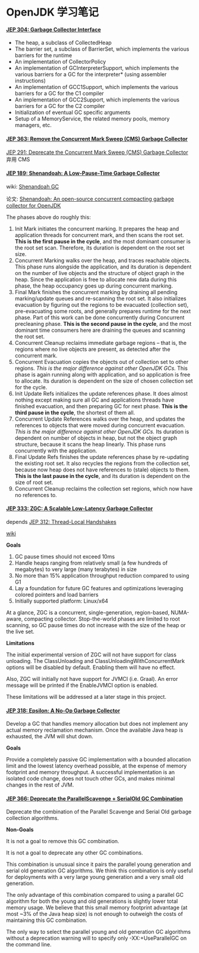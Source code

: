 # OpenJDK 学习笔记

#### [JEP 304: Garbage Collector Interface](https://openjdk.java.net/jeps/304)


* The heap, a subclass of CollectedHeap
* The barrier set, a subclass of BarrierSet, which implements the various barriers for the runtime
* An implementation of CollectorPolicy
* An implementation of GCInterpreterSupport, which implements the various barriers for a GC for the interpreter* (using assembler instructions)
* An implementation of GCC1Support, which implements the various barriers for a GC for the C1 compiler
* An implementation of GCC2Support, which implements the various barriers for a GC for the C2 compiler
* Initialization of eventual GC specific arguments
* Setup of a MemoryService, the related memory pools, memory managers, etc.


#### [JEP 363: Remove the Concurrent Mark Sweep (CMS) Garbage Collector](https://openjdk.java.net/jeps/363)

[JEP 291: Deprecate the Concurrent Mark Sweep (CMS) Garbage Collector](https://openjdk.java.net/jeps/291) 弃用 CMS

#### [JEP 189: Shenandoah: A Low-Pause-Time Garbage Collector](https://openjdk.java.net/jeps/189)

wiki: [Shenandoah GC](https://wiki.openjdk.java.net/display/shenandoah/Main)

论文: [Shenandoah: An open-source concurrent compacting garbage collector for OpenJDK](https://www.researchgate.net/publication/306112816_Shenandoah_An_open-source_concurrent_compacting_garbage_collector_for_OpenJDK)

The phases above do roughly this:

1. Init Mark initiates the concurrent marking. It prepares the heap and application threads for concurrent mark, and then scans the root set. **This is the first pause in the cycle**, and the most dominant consumer is the root set scan. Therefore, its duration is dependent on the root set size.
2. Concurrent Marking walks over the heap, and traces reachable objects. This phase runs alongside the application, and its duration is dependent on the number of live objects and the structure of object graph in the heap. Since the application is free to allocate new data during this phase, the heap occupancy goes up during concurrent marking.
3. Final Mark finishes the concurrent marking by draining all pending marking/update queues and re-scanning the root set. It also initializes evacuation by figuring out the regions to be evacuated (collection set), pre-evacuating some roots, and generally prepares runtime for the next phase. Part of this work can be done concurrently during Concurrent precleaning phase. **This is the second pause in the cycle**, and the most dominant time consumers here are draining the queues and scanning the root set. 
4. Concurrent Cleanup reclaims immediate garbage regions – that is, the regions where no live objects are present, as detected after the concurrent mark.
5. Concurrent Evacuation copies the objects out of collection set to other regions. *This is the major difference against other OpenJDK GCs.* This phase is again running along with application, and so application is free to allocate. Its duration is dependent on the size of chosen collection set for the cycle.
6. Init Update Refs initializes the update references phase. It does almost nothing except making sure all GC and applications threads have finished evacuation, and then preparing GC for next phase. **This is the third pause in the cycle**, the shortest of them all.
7. Concurrent Update References walks over the heap, and updates the references to objects that were moved during concurrent evacuation. *This is the major difference against other OpenJDK GCs.* Its duration is dependent on number of objects in heap, but not the object graph structure, because it scans the heap linearly. This phase runs concurrently with the application.
8. Final Update Refs finishes the update references phase by re-updating the existing root set. It also recycles the regions from the collection set, because now heap does not have references to (stale) objects to them. **This is the last pause in the cycle**, and its duration is dependent on the size of root set.
9. Concurrent Cleanup reclaims the collection set regions, which now have no references to.

#### [JEP 333: ZGC: A Scalable Low-Latency Garbage Collector ](https://openjdk.java.net/jeps/333)

depends [JEP 312: Thread-Local Handshakes](https://openjdk.java.net/jeps/312)

[wiki](https://wiki.openjdk.java.net/display/zgc/Main)

**Goals**

1. GC pause times should not exceed 10ms
2. Handle heaps ranging from relatively small (a few hundreds of megabytes) to very large (many terabytes) in size
3. No more than 15% application throughput reduction compared to using G1
4. Lay a foundation for future GC features and optimizations leveraging colored pointers and load barriers
5. Initially supported platform: Linux/x64

At a glance, ZGC is a concurrent, single-generation, region-based, NUMA-aware, compacting collector. Stop-the-world phases are limited to root scanning, so GC pause times do not increase with the size of the heap or the live set.

**Limitations**

The initial experimental version of ZGC will not have support for class unloading. The ClassUnloading and ClassUnloadingWithConcurrentMark options will be disabled by default. Enabling them will have no effect.

Also, ZGC will initially not have support for JVMCI (i.e. Graal). An error message will be printed if the EnableJVMCI option is enabled.

These limitations will be addressed at a later stage in this project.

#### [JEP 318: Epsilon: A No-Op Garbage Collector](https://openjdk.java.net/jeps/318)

Develop a GC that handles memory allocation but does not implement any actual memory reclamation mechanism. Once the available Java heap is exhausted, the JVM will shut down.

**Goals**

Provide a completely passive GC implementation with a bounded allocation limit and the lowest latency overhead possible, at the expense of memory footprint and memory throughput. A successful implementation is an isolated code change, does not touch other GCs, and makes minimal changes in the rest of JVM.

#### [JEP 366: Deprecate the ParallelScavenge + SerialOld GC Combination](http://openjdk.java.net/jeps/366)

Deprecate the combination of the Parallel Scavenge and Serial Old garbage collection algorithms.

**Non-Goals**

It is not a goal to remove this GC combination.

It is not a goal to deprecate any other GC combinations.


This combination is unusual since it pairs the parallel young generation and serial old generation GC algorithms. We think this combination is only useful for deployments with a very large young generation and a very small old generation. 

The only advantage of this combination compared to using a parallel GC algorithm for both the young and old generations is slightly lower total memory usage. We believe that this small memory footprint advantage (at most ~3% of the Java heap size) is not enough to outweigh the costs of maintaining this GC combination.

The only way to select the parallel young and old generation GC algorithms without a deprecation warning will to specify only -XX:+UseParallelGC on the command line.